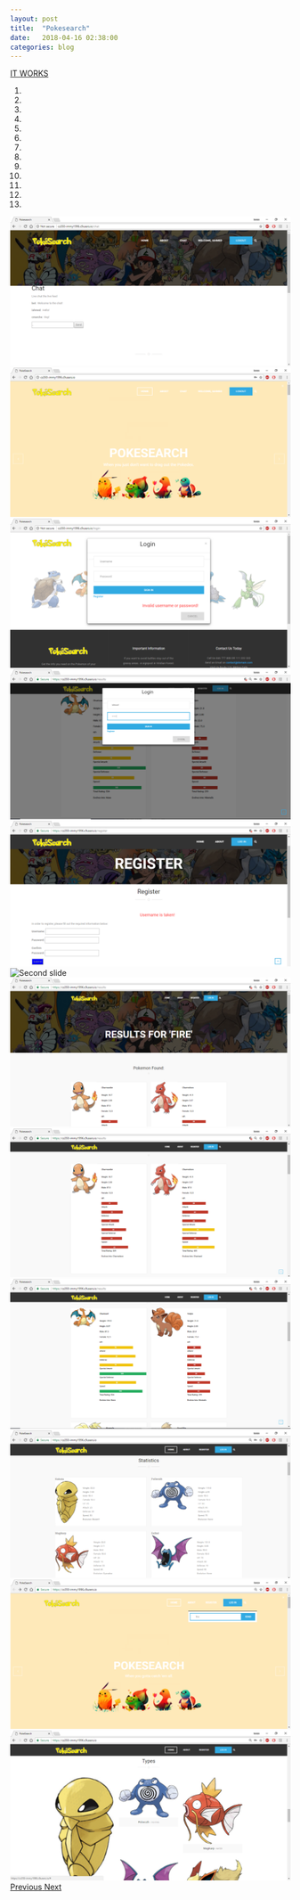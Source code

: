 ```yaml
---
layout: post
title:  "Pokesearch"
date:   2018-04-16 02:38:00
categories: blog
---
```

<u>IT WORKS</u>

<div id="carouselExampleIndicators" class="carousel slide" data-ride="carousel">
    <ol class="carousel-indicators">
        <li data-target="#carouselExampleIndicators" data-slide-to="0" class="active"></li>
        <li data-target="#carouselExampleIndicators" data-slide-to="1"></li>
        <li data-target="#carouselExampleIndicators" data-slide-to="2"></li>
        <li data-target="#carouselExampleIndicators" data-slide-to="3"></li>
        <li data-target="#carouselExampleIndicators" data-slide-to="4"></li>
        <li data-target="#carouselExampleIndicators" data-slide-to="5"></li>
        <li data-target="#carouselExampleIndicators" data-slide-to="6"></li>
        <li data-target="#carouselExampleIndicators" data-slide-to="7"></li>
        <li data-target="#carouselExampleIndicators" data-slide-to="8"></li>
        <li data-target="#carouselExampleIndicators" data-slide-to="9"></li>
        <li data-target="#carouselExampleIndicators" data-slide-to="10"></li>
        <li data-target="#carouselExampleIndicators" data-slide-to="11"></li>
        <li data-target="#carouselExampleIndicators" data-slide-to="12"></li>
    </ol>
    <div class="carousel-inner">
        <div class="carousel-item active">
            <img class="d-block w-100" src="/../PokeSearchimg/Chat.png" alt="First slide">
        </div>
            <div class="carousel-item">
                <img class="d-block w-100" src="/../PokeSearchimg/Home Page when Logged In.png" alt="Second slide">
            </div>
            <div class="carousel-item">
                <img class="d-block w-100" src="/../PokeSearchimg/Login Error.png" alt="Third slide">
            </div>
            <div class="carousel-item">
                <img class="d-block w-100" src="/../PokeSearchimg/Login Popup.png" alt="Second slide">
            </div>
            <div class="carousel-item">
                <img class="d-block w-100" src="/../PokeSearchimg/Register Account Error.png" alt="Third slide">
            </div>
            <div class="carousel-item">
                <img class="d-block w-100" src=="/../PokeSearchimg/Register Page.png" alt="Second slide">
            </div>
            <div class="carousel-item">
                <img class="d-block w-100" src="/../PokeSearchimg/Search Page Part 1.png" alt="Third slide">
            </div>
            <div class="carousel-item">
                <img class="d-block w-100" src="/../PokeSearchimg/Search Page Part 2.png" alt="Second slide">
            </div>
            <div class="carousel-item">
                <img class="d-block w-100" src="/../PokeSearchimg/Search Page Part 3.png" alt="Third slide">
            </div>
            <div class="carousel-item">
                <img class="d-block w-100" src="/../PokeSearchimg/Stats Section on Home Page.png" alt="Third slide">
            </div>
            <div class="carousel-item">
                <img class="d-block w-100" src="/../PokeSearchimg/Top of Home Page.png" alt="Second slide">
            </div>
            <div class="carousel-item">
                <img class="d-block w-100" src="/../PokeSearchimg/Types Section on Home Page.png" alt="Third slide">
            </div>
        </div>
        <a class="carousel-control-prev" href="#carouselExampleIndicators" role="button" data-slide="prev">
            <span class="carousel-control-prev-icon" aria-hidden="true"></span>
            <span class="sr-only">Previous</span>
        </a>
        <a class="carousel-control-next" href="#carouselExampleIndicators" role="button" data-slide="next">
            <span class="carousel-control-next-icon" aria-hidden="true"></span>
            <span class="sr-only">Next</span>
        </a>
    </div>